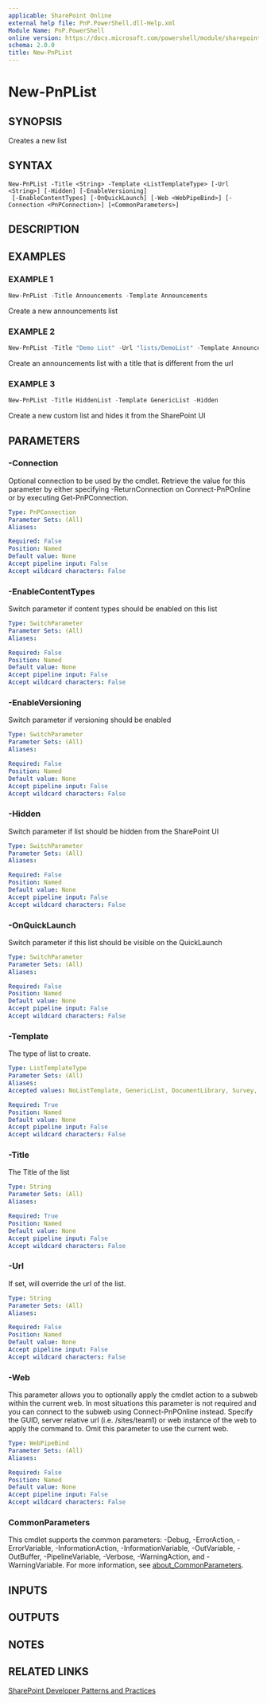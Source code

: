 ```yaml
---
applicable: SharePoint Online
external help file: PnP.PowerShell.dll-Help.xml
Module Name: PnP.PowerShell
online version: https://docs.microsoft.com/powershell/module/sharepoint-pnp/new-pnplist
schema: 2.0.0
title: New-PnPList
---
```


# New-PnPList

## SYNOPSIS
Creates a new list

## SYNTAX

```
New-PnPList -Title <String> -Template <ListTemplateType> [-Url <String>] [-Hidden] [-EnableVersioning]
 [-EnableContentTypes] [-OnQuickLaunch] [-Web <WebPipeBind>] [-Connection <PnPConnection>] [<CommonParameters>]
```

## DESCRIPTION

## EXAMPLES

### EXAMPLE 1
```powershell
New-PnPList -Title Announcements -Template Announcements
```

Create a new announcements list

### EXAMPLE 2
```powershell
New-PnPList -Title "Demo List" -Url "lists/DemoList" -Template Announcements
```

Create an announcements list with a title that is different from the url

### EXAMPLE 3
```powershell
New-PnPList -Title HiddenList -Template GenericList -Hidden
```

Create a new custom list and hides it from the SharePoint UI

## PARAMETERS

### -Connection
Optional connection to be used by the cmdlet. Retrieve the value for this parameter by either specifying -ReturnConnection on Connect-PnPOnline or by executing Get-PnPConnection.

```yaml
Type: PnPConnection
Parameter Sets: (All)
Aliases:

Required: False
Position: Named
Default value: None
Accept pipeline input: False
Accept wildcard characters: False
```

### -EnableContentTypes
Switch parameter if content types should be enabled on this list

```yaml
Type: SwitchParameter
Parameter Sets: (All)
Aliases:

Required: False
Position: Named
Default value: None
Accept pipeline input: False
Accept wildcard characters: False
```

### -EnableVersioning
Switch parameter if versioning should be enabled

```yaml
Type: SwitchParameter
Parameter Sets: (All)
Aliases:

Required: False
Position: Named
Default value: None
Accept pipeline input: False
Accept wildcard characters: False
```

### -Hidden
Switch parameter if list should be hidden from the SharePoint UI

```yaml
Type: SwitchParameter
Parameter Sets: (All)
Aliases:

Required: False
Position: Named
Default value: None
Accept pipeline input: False
Accept wildcard characters: False
```

### -OnQuickLaunch
Switch parameter if this list should be visible on the QuickLaunch

```yaml
Type: SwitchParameter
Parameter Sets: (All)
Aliases:

Required: False
Position: Named
Default value: None
Accept pipeline input: False
Accept wildcard characters: False
```

### -Template
The type of list to create.

```yaml
Type: ListTemplateType
Parameter Sets: (All)
Aliases:
Accepted values: NoListTemplate, GenericList, DocumentLibrary, Survey, Links, Announcements, Contacts, Events, Tasks, DiscussionBoard, PictureLibrary, DataSources, WebTemplateCatalog, UserInformation, WebPartCatalog, ListTemplateCatalog, XMLForm, MasterPageCatalog, NoCodeWorkflows, WorkflowProcess, WebPageLibrary, CustomGrid, SolutionCatalog, NoCodePublic, ThemeCatalog, DesignCatalog, AppDataCatalog, AppFilesCatalog, DataConnectionLibrary, WorkflowHistory, GanttTasks, HelpLibrary, AccessRequest, PromotedLinks, TasksWithTimelineAndHierarchy, MaintenanceLogs, Meetings, Agenda, MeetingUser, Decision, MeetingObjective, TextBox, ThingsToBring, HomePageLibrary, Posts, Comments, Categories, Facility, Whereabouts, CallTrack, Circulation, Timecard, Holidays, IMEDic, ExternalList, MySiteDocumentLibrary, IssueTracking, AdminTasks, HealthRules, HealthReports, DeveloperSiteDraftApps, ContentCenterModelLibrary, ContentCenterPrimeLibrary, ContentCenterSampleLibrary, AccessApp, AlchemyMobileForm, AlchemyApprovalWorkflow, SharingLinks, HashtagStore, RecipesTable, FormulasTable, WebTemplateExtensionsList, ItemReferenceCollection, ItemReferenceReference, ItemReferenceReferenceCollection, InvalidType

Required: True
Position: Named
Default value: None
Accept pipeline input: False
Accept wildcard characters: False
```

### -Title
The Title of the list

```yaml
Type: String
Parameter Sets: (All)
Aliases:

Required: True
Position: Named
Default value: None
Accept pipeline input: False
Accept wildcard characters: False
```

### -Url
If set, will override the url of the list.

```yaml
Type: String
Parameter Sets: (All)
Aliases:

Required: False
Position: Named
Default value: None
Accept pipeline input: False
Accept wildcard characters: False
```

### -Web
This parameter allows you to optionally apply the cmdlet action to a subweb within the current web. In most situations this parameter is not required and you can connect to the subweb using Connect-PnPOnline instead. Specify the GUID, server relative url (i.e. /sites/team1) or web instance of the web to apply the command to. Omit this parameter to use the current web.

```yaml
Type: WebPipeBind
Parameter Sets: (All)
Aliases:

Required: False
Position: Named
Default value: None
Accept pipeline input: False
Accept wildcard characters: False
```

### CommonParameters
This cmdlet supports the common parameters: -Debug, -ErrorAction, -ErrorVariable, -InformationAction, -InformationVariable, -OutVariable, -OutBuffer, -PipelineVariable, -Verbose, -WarningAction, and -WarningVariable. For more information, see [about_CommonParameters](http://go.microsoft.com/fwlink/?LinkID=113216).

## INPUTS

## OUTPUTS

## NOTES

## RELATED LINKS

[SharePoint Developer Patterns and Practices](https://aka.ms/sppnp)